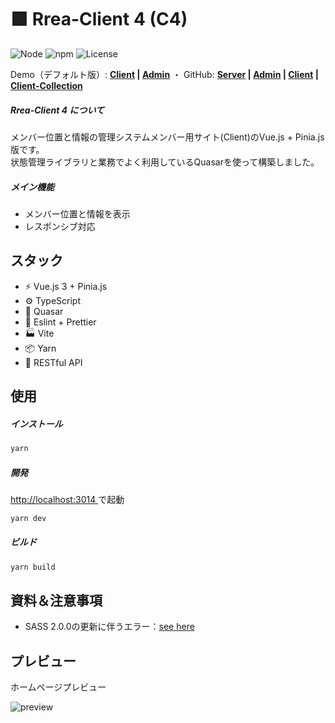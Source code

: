 # 🟪 Rrea-Client 4 (C4)

![Node](https://img.shields.io/badge/Node.js-v18.0.0-fb7185.svg?logo=&style=flat-square)  ![npm](https://img.shields.io/badge/npm-1.0.0-84CC16.svg?style=flat-square)  ![License](https://img.shields.io/badge/License-MIT-0284C7.svg?logo=&style=flat-square)

Demo（デフォルト版）:  **[Client](http://rrea-client.live) | [Admin](http://rrea-admin.live)**  ・  GitHub: **[Server](https://github.com/kensoz/Rrea-server) | [Admin](https://github.com/kensoz/Rrea-admin) | [Client](https://github.com/kensoz/Rrea-client) | [Client-Collection](https://github.com/kensoz/Rrea-client-collection)**

##### Rrea-Client 4 について

メンバー位置と情報の管理システムメンバー用サイト(Client)のVue.js + Pinia.js版です。\
状態管理ライブラリと業務でよく利用しているQuasarを使って構築しました。

##### メイン機能

+ メンバー位置と情報を表示
+ レスポンシブ対応



## スタック

+ ⚡️ Vue.js 3 + Pinia.js
+ ⚙️ TypeScript
+ 🎨 Quasar
+ 📑 Eslint + Prettier
+ 🏭 Vite
+ 📦 Yarn
+ 🔺 RESTful API



## 使用

##### インストール

```bash
yarn
```

##### 開発

[http://localhost:3014 ](http://localhost:3014) で起動

```bash
yarn dev
```

##### ビルド

```bash
yarn build
```



## 資料＆注意事項

+ SASS 2.0.0の更新に伴うエラー：[see here](https://stackoverflow.com/questions/67631879/nuxtjs-vuetify-throwing-lots-of-using-for-division-is-deprecated-and-will-be)



## プレビュー

ホームページプレビュー

![preview](https://s2.loli.net/2022/07/14/TvsZ4CFr82cBJPb.jpg)

